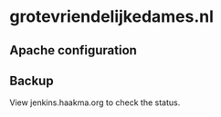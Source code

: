 # grotevriendelijkedames.nl

## Apache configuration

## Backup
View jenkins.haakma.org to check the status.


